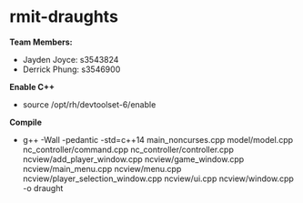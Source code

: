 # rmit-draughts

**Team Members:**
- Jayden Joyce: s3543824
- Derrick Phung: s3546900

**Enable C++**
- source /opt/rh/devtoolset-6/enable

**Compile**
- g++ -Wall -pedantic -std=c++14 main_noncurses.cpp model/model.cpp nc_controller/command.cpp nc_controller/controller.cpp ncview/add_player_window.cpp ncview/game_window.cpp ncview/main_menu.cpp ncview/menu.cpp ncview/player_selection_window.cpp ncview/ui.cpp ncview/window.cpp -o draught

